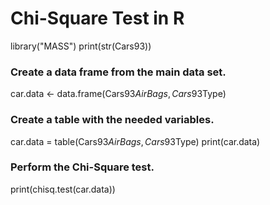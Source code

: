 # Chi-Square Test in R

library("MASS")
print(str(Cars93))

### Create a data frame from the main data set.
car.data <- data.frame(Cars93$AirBags, Cars93$Type)

### Create a table with the needed variables.
car.data = table(Cars93$AirBags, Cars93$Type) 
print(car.data)

### Perform the Chi-Square test.
print(chisq.test(car.data))
